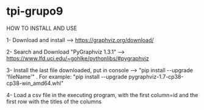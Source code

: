 # tpi-grupo9
HOW TO INSTALL AND USE

1- Download and install --> https://graphviz.org/download/

2- Search and Download "PyGraphviz 1.3.1" --> https://www.lfd.uci.edu/~gohlke/pythonlibs/#pygraphviz

3- Install the last file downloaded, put in console --> "pip install --upgrade 'fileName'" . For example: "pip install --upgrade pygraphviz-1.7-cp38-cp38-win_amd64.whl"

4- Load a csv file in the executing program, with the first column=id and the first row with the titles of the columns
